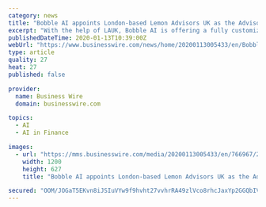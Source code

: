 ```yaml
---
category: news
title: "Bobble AI appoints London-based Lemon Advisors UK as the Advisory Partner for Global Expansion"
excerpt: "With the help of LAUK, Bobble AI is offering a fully customized white labeled Keyboard SDK, easily integrated into the existing mobile applications. All consumer-facing used-cases of a mobile app are replicated into the keyboard frontend, thus making them easily accessible to users. Any business sector, including Banks, Fintech, Telcos ..."
publishedDateTime: 2020-01-13T10:39:00Z
webUrl: "https://www.businesswire.com/news/home/20200113005433/en/Bobble-AI-appoints-London-based-Lemon-Advisors-UK"
type: article
quality: 27
heat: 27
published: false

provider:
  name: Business Wire
  domain: businesswire.com

topics:
  - AI
  - AI in Finance

images:
  - url: "https://mms.businesswire.com/media/20200113005433/en/766967/23/Bobble_AI_Logo.jpg"
    width: 1200
    height: 627
    title: "Bobble AI appoints London-based Lemon Advisors UK as the Advisory Partner for Global Expansion"

secured: "OOM/JOGaT5EKvn8iJSIuVYw9f9hvht27vvhrRA49zlVco8rhcJaxYp2GGQbIV0c91VUIU6XrWT5w4z/bI/kIExOkzp5r5ZZ6yCQsprafAwRkHGT3d7fyTt8+iyrZzn+OVzHhBFvMZwTfH/ji6vw1i9O9LPiDWzthcMbEbD2fMAR1NeEm6KYt1MVfH2HUW9dYVAi3nELH9ZZe9mNY04PN+exAUqCcJUvplI6cU/FRAzWJXBOyLlav0+sRARHKtEMyJtZ/jiAYFXi0rLQ54N6LD2HjyOtdzNpWKr/ks3o2/4c=;bzPJq6dvouCD8RwA+mOgDw=="
---
```


